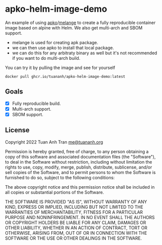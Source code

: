 # apko-helm-image-demo

An example of using [apko](https://github.com/chainguard-dev/apko)/[melange](https://github.com/chainguard-dev/melange) to create a fully reproducible container image based on alpine with Helm. We also get multi-arch and SBOM support.

- melange is used for creating apk package.
- we can then use apko to install that local package.
- we can do this for any arbitraty binary as well but it's not recommended if you want to do multi-arch build.

You can try it by pulling the image and see for yourself

```shell
docker pull ghcr.io/tuananh/apko-helm-image-demo:latest
```

## Goals

- [x] Fully reproducible build.
- [x] Multi-arch support.
- [x] SBOM support.

## License

Copyright 2022 Tuan Anh Tran <me@tuananh.org>

Permission is hereby granted, free of charge, to any person obtaining a copy of this software and associated documentation files (the "Software"), to deal in the Software without restriction, including without limitation the rights to use, copy, modify, merge, publish, distribute, sublicense, and/or sell copies of the Software, and to permit persons to whom the Software is furnished to do so, subject to the following conditions:

The above copyright notice and this permission notice shall be included in all copies or substantial portions of the Software.

THE SOFTWARE IS PROVIDED "AS IS", WITHOUT WARRANTY OF ANY KIND, EXPRESS OR IMPLIED, INCLUDING BUT NOT LIMITED TO THE WARRANTIES OF MERCHANTABILITY, FITNESS FOR A PARTICULAR PURPOSE AND NONINFRINGEMENT. IN NO EVENT SHALL THE AUTHORS OR COPYRIGHT HOLDERS BE LIABLE FOR ANY CLAIM, DAMAGES OR OTHER LIABILITY, WHETHER IN AN ACTION OF CONTRACT, TORT OR OTHERWISE, ARISING FROM, OUT OF OR IN CONNECTION WITH THE SOFTWARE OR THE USE OR OTHER DEALINGS IN THE SOFTWARE.